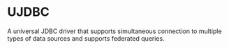 # UJDBC
A universal JDBC driver that supports simultaneous connection to multiple types of data sources and supports federated queries.
